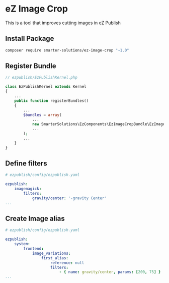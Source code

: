 # eZ Image Crop
This is a tool that improves cutting images in eZ Publish

## Install Package

```bash
composer require smarter-solutions/ez-image-crop "~1.0"
```
## Register Bundle

```php
// ezpublish/EzPublishKernel.php

class EzPublishKernel extends Kernel
{
    ...
    public function registerBundles()
    {
        ...
        $bundles = array(
            ...
            new SmarterSolutions\EzComponents\EzImageCropBundle\EzImageCropBundle()
            ...
        );
        ...
    }
}
```
## Define filters

```yaml
# ezpublish/config/ezpublish.yaml

ezpublish:
    imagemagick:
        filters:
            gravity/center: '-gravity Center'
...
```
## Create Image alias
```yaml
# ezpublish/config/ezpublish.yaml

ezpublish:
    system:
        frontend:
            image_variations:
                first_alias:
                    reference: null
                    filters:
                        - { name: gravity/center, params: [200, 75] }
...
```

